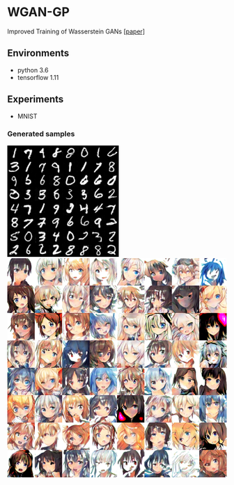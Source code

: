 # WGAN-GP
Improved Training of Wasserstein GANs
[[paper]](https://arxiv.org/abs/1704.00028)  

## Environments
* python 3.6
* tensorflow 1.11

## Experiments
* MNIST

### Generated samples
<img src="assets/mnist.png">
<img src="assets/anime.png">